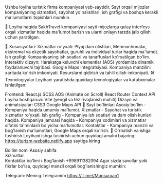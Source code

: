 Ushbu loyiha turistik firma kompaniyasi veb-saytidir. Sayt orqali mijozlar kompaniyaning xizmatlari, sayohat yo'nalishlari, ish grafigi va boshqa kerakli ma'lumotlarni topishlari mumkin.

🚀 Loyiha haqida
SakhTravel kompaniyasi sayti mijozlarga qulay interfeys orqali xizmatlar haqida ma'lumot berish va ularni onlayn tarzda jalb qilish uchun yaratilgan.

🔑 Xususiyatlari:
Xizmatlar ro'yxati: Plyaj dam olishlari, Mehmonhonalar, ekstremal va ekzotik sayohatlar, guruhli va individual turlar haqida ma'lumot.
Ish grafigi: Kompaniyaning ish soatlari va tanaffuslari ko'rsatilgan bo'lim.
Interaktiv dizayn: Harakatga keluvchi elementlar (AOS) yordamida dinamik foydalanuvchi tajribasi.
Google Maps integratsiyasi: Kompaniya manzilini xaritada ko'rish imkoniyati.
Resurslarni qidirish va tahlil qilish imkoniyati.
🛠 Texnologiyalar
Loyihani yaratishda quyidagi texnologiyalar va kutubxonalar ishlatilgan:

Frontend:
React.js
SCSS
AOS (Animate on Scroll)
React Router
Context API
Loyiha boshqaruvi:
Vite (yengil va tez rivojlanish muhiti)
Dizayn va animatsiyalar:
CSS3
Google Maps API
📄 Sayt bo'limlari
Asosiy bo'lim - Kompaniya haqida umumiy ma'lumot.
Xizmatlar - Sayohat va turistik xizmatlar ro'yxati.
Ish grafig - Kompaniya ish soatlari va dam olish kunlari haqida.
Kompaniya jamoasi haqida - Kompaniya xodimlari va xizmatlar sifatini ta'minlash bo'yicha ma'lumotlar.
Kontaktlar - Kompaniya manzili va bog'lanish ma'lumotlari, Google Maps orqali ko'rish.
🔧 O'rnatish va ishga tushirish
Loyihani ishga tushirish uchun quyidagi amalni bajaring:
https://turizm-website.netlify.app saytiga kiring

Bo'lim nomi
Asosiy sahifa	
Xizmatlar	
Kontaktlar bo'limi
📞 Bog'lanish
+998911382094
Agar sizda savollar yoki fikrlar bo'lsa, quyidagi manzil orqali bog'lanishingiz mumkin:

Telegram: Mening Telegramim https://T.me//Mansurxan1
